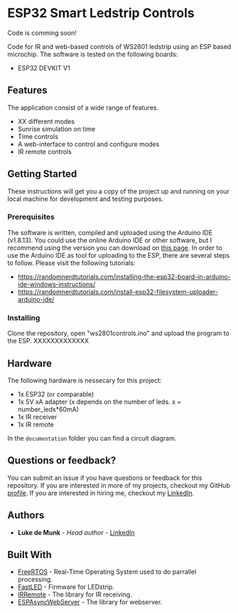 # ESP32 Smart Ledstrip Controls

Code is comming soon!

Code for IR and web-based controls of WS2801 ledstrip using an ESP based microchip. The software is tested on the following boards:

* ESP32 DEVKIT V1

## Features

The application consist of a wide range of features.

* XX different modes
* Sunrise simulation on time
* Time controls
* A web-interface to control and configure modes
* IR remote controls

## Getting Started

These instructions will get you a copy of the project up and running on your local machine for development and testing purposes.

### Prerequisites

The software is written, compiled and uploaded using the Arduino IDE (v1.8.13). You could use the online Arduino IDE or other software, but I recommend using the version you can download on [this page](https://www.arduino.cc/en/software). In order to use the Arduino IDE as tool for uploading to the ESP, there are several steps to follow. Please visit the following tutorials:

* https://randomnerdtutorials.com/installing-the-esp32-board-in-arduino-ide-windows-instructions/
* https://randomnerdtutorials.com/install-esp32-filesystem-uploader-arduino-ide/

### Installing

Clone the repository, open "ws2801controls.ino" and upload the program to the ESP. XXXXXXXXXXXXX

## Hardware

The following hardware is nessecary for this project:

* 1x ESP32 (or comparable)
* 1x 5V xA adapter (x depends on the number of leds. x = number_leds*60mA)
* 1x IR receiver
* 1x IR remote

In the `documentation` folder you can find a circuit diagram.

## Questions or feedback?

You can submit an issue if you have questions or feedback for this repository. If you are interested in more of my projects, checkout my GitHub [profile](https://github.com/LukedeMunk). If you are interested in hiring me, checkout my [LinkedIn](https://www.linkedin.com/in/luke-de-munk/).

## Authors

* **Luke de Munk** - *Head author* - [LinkedIn](https://www.linkedin.com/in/luke-de-munk/)

## Built With

* [FreeRTOS](https://www.freertos.org/) - Real-Time Operating System used to do parrallel processing.
* [FastLED](https://github.com/FastLED/FastLED) - Firmware for LEDstrip.
* [IRRemote](https://www.arduinolibraries.info/libraries/i-rremote) - The library for IR receiving.
* [ESPAsyncWebServer](https://github.com/me-no-dev/ESPAsyncWebServer) - The library for webserver.